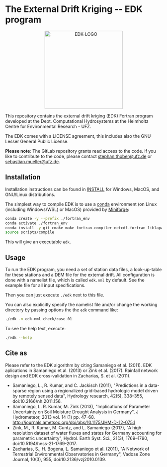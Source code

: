 # The External Drift Kriging -- EDK program

<div align="center">
<img src="https://git.ufz.de/chs/logos/-/raw/master/EDK.png" alt="EDK-LOGO" width="251px" style="width:251px;"/>
</div>

This repository contains the external drift kriging (EDK) Fortran program developed at the Dept. Computational Hydrosystems at the Helmholtz Centre for Environmental Research - UFZ.

The EDK comes with a LICENSE agreement, this includes also the GNU Lesser General Public License.

**Please note**: The GitLab repository grants read access to the code.
If you like to contribute to the code, please contact stephan.thober@ufz.de or sebastian.mueller@ufz.de.


## Installation

Installation instructions can be found in [INSTALL](doc/INSTALL.md) for Windows, MacOS, and GNU/Linux distributions.

The simplest way to compile EDK is to use a [conda](https://docs.conda.io/en/latest/) environment (on Linux (including Windows/WSL) or MacOS)
provided by [Miniforge](https://github.com/conda-forge/miniforge):
```bash
conda create -y --prefix ./fortran_env
conda activate ./fortran_env
conda install -y git cmake make fortran-compiler netcdf-fortran liblapack
source scripts/compile
```
This will give an executable `edk`.

## Usage

To run the EDK program, you need a set of station data files, a look-up-table for these stations and a DEM file for the external drift.
All configuration is done with a namelist file, which is called `edk.nml` by default. See the example file for all input specifications.

Then you can just execute `./edk` next to this file.

You can also explicitly specify the namelist file and/or change the working directory by passing options the the `edk` command like:
```bash
./edk -n edk.nml check/case_01
```

To see the help text, execute:
```bash
./edk --help
```

## Cite as

Please refer to the EDK algorithm by citing Samaniego et al. (2011). EDK aplications in Samaniego et al. (2013) or Zink et al. (2017).
Rainfall network design and EDK cross-validation in Zacharias, S. et al. (2011).

- Samaniego, L., R. Kumar, and C. Jackisch (2011), "Predictions in a data-sparse region using a regionalized grid-based hydrologic model driven by remotely sensed data", Hydrology research, 42(5), 338–355, doi:10.2166/nh.2011.156.
- Samaniego, L. R. Kumar, M. Zink (2013), "Implications of Parameter Uncertainty on Soil Moisture Drought Analysis in Germany", J Hydrometeor, 2013 vol. 14 (1) pp. 47-68. http://journals.ametsoc.org/doi/abs/10.1175/JHM-D-12-075.1
- Zink, M., R. Kumar, M. Cuntz, and L. Samaniego (2017), "A high-resolution dataset of water fluxes and states for Germany accounting for parametric uncertainty", Hydrol. Earth Syst. Sci., 21(3), 1769–1790, doi:10.5194/hess-21-1769-2017.
- Zacharias, S., H. Bogena, L. Samaniego et al. (2011), "A Network of Terrestrial Environmental Observatories in Germany", Vadose Zone Journal, 10(3), 955, doi:10.2136/vzj2010.0139.
